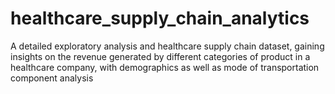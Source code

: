 # healthcare_supply_chain_analytics
A detailed exploratory analysis and healthcare supply chain dataset, gaining insights on the revenue generated by different categories of product in a healthcare company, with demographics as well as mode of transportation component analysis
